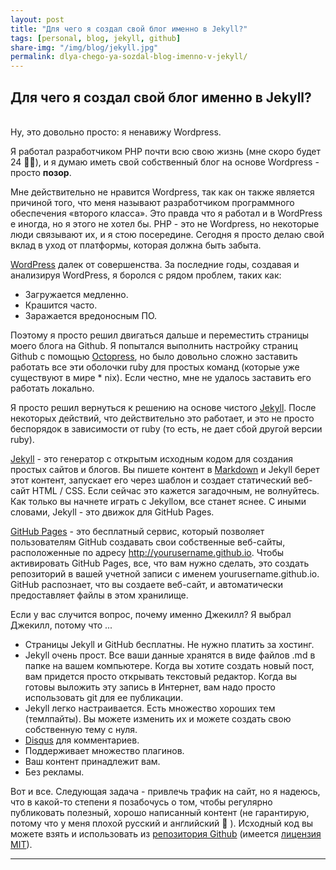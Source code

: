 ```yaml
---
layout: post
title: "Для чего я создал свой блог именно в Jekyll?"
tags: [personal, blog, jekyll, github]
share-img: "/img/blog/jekyll.jpg"
permalink: dlya-chego-ya-sozdal-blog-imenno-v-jekyll/
---
```


## Для чего я создал свой блог именно в Jekyll?
<br>
Ну, это довольно просто: я ненавижу Wordpress.

Я работал разработчиком PHP почти всю свою жизнь (мне скоро будет 24 👨‍💻), и я думаю иметь свой собственный блог на основе Wordpress - просто **позор**. 
<!--more-->

Мне действительно не нравится Wordpress, так как он также является причиной того, что меня называют разработчиком программного обеспечения «второго класса». Это правда что я работал и в WordPress е иногда, но я этого не хотел бы. PHP - это не Wordpress, но некоторые люди связывают их, и я стою посередине. Сегодня я просто делаю свой вклад в уход от платформы, которая должна быть забыта.

[WordPress](https://wordpress.org/) далек от совершенства. За последние годы, создавая и анализируя WordPress, я боролся с рядом проблем, таких как:

* Загружается медленно.
* Крашится часто.
* Заражается вредоносным ПО.

Поэтому я просто решил двигаться дальше и переместить страницы моего блога на Github. Я попытался выполнить настройку страниц Github с помощью [Octopress](http://octopress.org/), но было довольно сложно заставить работать все эти оболочки ruby для простых команд (которые уже существуют в мире * nix). Если честно, мне не удалось заставить его работать локально.

Я просто решил вернуться к решению на основе чистого [Jekyll](http://jekyllrb.com/). После некоторых действий, что действительно это работает, и это не просто беспорядок в зависимости от ruby (то есть, не дает сбой другой версии ruby).

[Jekyll](http://jekyllrb.com/) - это генератор с открытым исходным кодом для создания простых сайтов и блогов. Вы пишете контент в [Markdown](https://help.github.com/articles/markdown-basics/) и Jekyll берет этот контент, запускает его через шаблон и создает статический веб-сайт HTML / CSS. Если сейчас это кажется загадочным, не волнуйтесь. Как только вы начнете играть с Jekyllом, все станет яснее. С иными словами, Jekyll - это движок для GitHub Pages.

[GitHub Pages](https://help.github.com/articles/using-jekyll-with-pages/) - это бесплатный сервис, который позволяет пользователям GitHub создавать свои собственные веб-сайты, расположенные по адресу http://yourusername.github.io. Чтобы активировать GitHub Pages, все, что вам нужно сделать, это создать репозиторий в вашей учетной записи с именем yourusername.github.io. GitHub распознает, что вы создаете веб-сайт, и автоматически предоставляет файлы в этом хранилище.

Если у вас случится вопрос, почему именно Джекилл? Я выбрал Джекилл, потому что ... 

* Страницы Jekyll и GitHub бесплатны. Не нужно платить за хостинг.
* Jekyll очень прост. Все ваши данные хранятся в виде файлов .md в папке на вашем компьютере. Когда вы хотите создать новый пост, вам придется просто открывать текстовый редактор. Когда вы готовы выложить эту запись в Интернет, вам надо просто использовать git для ее публикации.
* Jekyll легко настраивается. Есть множество хороших тем (темлпайты). Вы можете изменить их и можете создать свою собственную тему с нуля.
* [Disqus](http://disqus.com) для комментариев.
* Поддерживает множество плагинов.
* Ваш контент принадлежит вам.
* Без рекламы.

Вот и все. Следующая задача - привлечь трафик на сайт, но я надеюсь, что в какой-то степени я позабочусь о том, чтобы регулярно публиковать полезный, хорошо написанный контент (не гарантирую, потому что у меня плохой русский и английский 🤦‍ ). Исходный код вы можете взять и использовать из [репозитория Github](https://github.com/sultonov/sultonov.github.io) (имеется [лицензия MIT](https://opensource.org/licenses/MIT)).

---